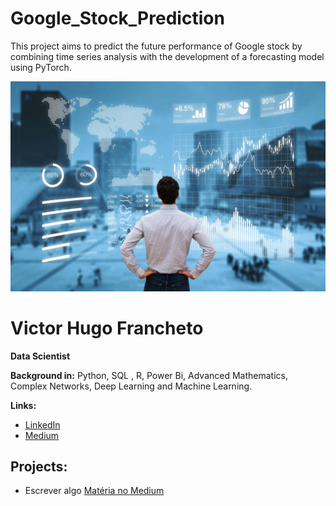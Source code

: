 # Google_Stock_Prediction
This project aims to predict the future performance of Google stock by combining time series analysis with the development of a forecasting model using PyTorch.

<p align="center">
  <img src="https://github.com/VictorFrancheto/Google_Stock_Prediction/blob/main/forecast.JPG">
</p>

# Victor Hugo Francheto
**Data Scientist**

**Background in:** Python, SQL , R, Power Bi, Advanced Mathematics, Complex Networks, Deep Learning and Machine Learning.

**Links:**
* [LinkedIn](https://www.linkedin.com/in/victor-hugo-francheto-a600501a1/)
* [Medium](https://medium.com/@victor.h.f.francheto)


## Projects:
* Escrever algo [Matéria no Medium](https://abrir.link/RINFr)
  
